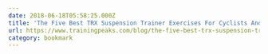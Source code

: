 ```yaml
---
date: 2018-06-18T05:58:25.000Z
title: 'The Five Best TRX Suspension Trainer Exercises For Cyclists And Triathletes'
url: https://www.trainingpeaks.com/blog/the-five-best-trx-suspension-trainer-exercises-for-cyclists-and-triathletes/
category: bookmark
---
```


